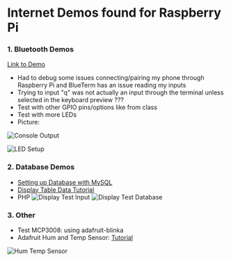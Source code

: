 # Internet Demos found for Raspberry Pi

### 1. Bluetooth Demos
[Link to Demo](https://circuitdigest.com/microcontroller-projects/controlling-raspberry-pi-gpio-using-android-app-over-bluetooth)
* Had to debug some issues connecting/pairing my phone through Raspberry Pi and BlueTerm has an issue reading my inputs
* Trying to input "q" was not actually an input through the terminal unless selected in the keyboard preview ??? 
* Test with other GPIO pins/options like from class
* Test with more LEDs
* Picture:

![Console Output](https://github.com/errski/EE629IoT/blob/main/Example%20Demo%20Code/images/bluetoothdemooutput.png)

![LED Setup](https://github.com/errski/EE629IoT/blob/main/Example%20Demo%20Code/images/raspberrypi_setup.jpg)


### 2. Database Demos
* [Setting up Database with MySQL](http://recipes.item.ntnu.no/setting-up-an-sql-database-on-the-raspberry-pi/)
* [Display Table Data Tutorial](https://www.siteground.com/tutorials/php-mysql/display-table-data/)
* PHP
![Display Test Input](https://github.com/errski/EE629IoT/blob/main/Example%20Demo%20Code/images/displayinput.png)
![Display Test Database](https://github.com/errski/EE629IoT/blob/main/Example%20Demo%20Code/images/displaydboutput2.png)

### 3. Other

* Test MCP3008: using adafruit-blinka
* Adafruit Hum and Temp Sensor: [Tutorial](https://www.electronicshub.org/raspberry-pi-dht11-humidity-temperature-sensor-interface/)

![Hum Temp Sensor](https://github.com/errski/EE629IoT/blob/main/Example%20Demo%20Code/images/humtemp_sensor.png)
